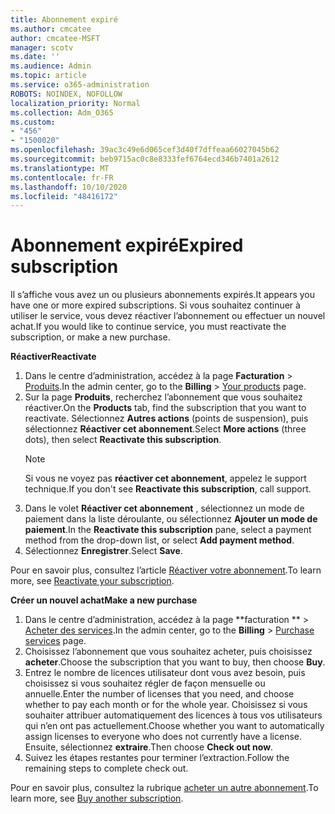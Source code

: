 ```yaml
---
title: Abonnement expiré
ms.author: cmcatee
author: cmcatee-MSFT
manager: scotv
ms.date: ''
ms.audience: Admin
ms.topic: article
ms.service: o365-administration
ROBOTS: NOINDEX, NOFOLLOW
localization_priority: Normal
ms.collection: Adm_O365
ms.custom:
- "456"
- "1500020"
ms.openlocfilehash: 39ac3c49e6d065cef3d40f7dffeaa66027045b62
ms.sourcegitcommit: beb9715ac0c8e8333fef6764ecd346b7401a2612
ms.translationtype: MT
ms.contentlocale: fr-FR
ms.lasthandoff: 10/10/2020
ms.locfileid: "48416172"
---
```

# <a name="expired-subscription"></a><span data-ttu-id="dab68-102">Abonnement expiré</span><span class="sxs-lookup"><span data-stu-id="dab68-102">Expired subscription</span></span>

<span data-ttu-id="dab68-103">Il s’affiche vous avez un ou plusieurs abonnements expirés.</span><span class="sxs-lookup"><span data-stu-id="dab68-103">It appears you have one or more expired subscriptions.</span></span> <span data-ttu-id="dab68-104">Si vous souhaitez continuer à utiliser le service, vous devez réactiver l’abonnement ou effectuer un nouvel achat.</span><span class="sxs-lookup"><span data-stu-id="dab68-104">If you would like to continue service, you must reactivate the subscription, or make a new purchase.</span></span>
  
<span data-ttu-id="dab68-105">**Réactiver**</span><span class="sxs-lookup"><span data-stu-id="dab68-105">**Reactivate**</span></span>
  
1. <span data-ttu-id="dab68-106">Dans le centre d’administration, accédez à la page **Facturation** \> [Produits](https://go.microsoft.com/fwlink/p/?linkid=842054).</span><span class="sxs-lookup"><span data-stu-id="dab68-106">In the admin center, go to the **Billing** \> [Your products](https://go.microsoft.com/fwlink/p/?linkid=842054) page.</span></span>
2. <span data-ttu-id="dab68-107">Sur la page **Produits**, recherchez l’abonnement que vous souhaitez réactiver.</span><span class="sxs-lookup"><span data-stu-id="dab68-107">On the **Products** tab, find the subscription that you want to reactivate.</span></span> <span data-ttu-id="dab68-108">Sélectionnez **Autres actions** (points de suspension), puis sélectionnez **Réactiver cet abonnement**.</span><span class="sxs-lookup"><span data-stu-id="dab68-108">Select **More actions** (three dots), then select **Reactivate this subscription**.</span></span>
    > [!NOTE]
    > <span data-ttu-id="dab68-109">Si vous ne voyez pas **réactiver cet abonnement**, appelez le support technique.</span><span class="sxs-lookup"><span data-stu-id="dab68-109">If you don't see **Reactivate this subscription**, call support.</span></span>
3. <span data-ttu-id="dab68-110">Dans le volet **Réactiver cet abonnement** , sélectionnez un mode de paiement dans la liste déroulante, ou sélectionnez **Ajouter un mode de paiement**.</span><span class="sxs-lookup"><span data-stu-id="dab68-110">In the **Reactivate this subscription** pane, select a payment method from the drop-down list, or select **Add payment method**.</span></span>
4. <span data-ttu-id="dab68-111">Sélectionnez **Enregistrer**.</span><span class="sxs-lookup"><span data-stu-id="dab68-111">Select **Save**.</span></span>

<span data-ttu-id="dab68-112">Pour en savoir plus, consultez l’article [Réactiver votre abonnement](https://docs.microsoft.com/microsoft-365/commerce/subscriptions/reactivate-your-subscription).</span><span class="sxs-lookup"><span data-stu-id="dab68-112">To learn more, see [Reactivate your subscription](https://docs.microsoft.com/microsoft-365/commerce/subscriptions/reactivate-your-subscription).</span></span>

<span data-ttu-id="dab68-113">**Créer un nouvel achat**</span><span class="sxs-lookup"><span data-stu-id="dab68-113">**Make a new purchase**</span></span>
  
1. <span data-ttu-id="dab68-114">Dans le centre d’administration, accédez à la page \*\*facturation \*\* \> [Acheter des services](https://go.microsoft.com/fwlink/p/?linkid=868433).</span><span class="sxs-lookup"><span data-stu-id="dab68-114">In the admin center, go to the **Billing** \> [Purchase services](https://go.microsoft.com/fwlink/p/?linkid=868433) page.</span></span>
2. <span data-ttu-id="dab68-115">Choisissez l’abonnement que vous souhaitez acheter, puis choisissez **acheter**.</span><span class="sxs-lookup"><span data-stu-id="dab68-115">Choose the subscription that you want to buy, then choose **Buy**.</span></span>
3. <span data-ttu-id="dab68-116">Entrez le nombre de licences utilisateur dont vous avez besoin, puis choisissez si vous souhaitez régler de façon mensuelle ou annuelle.</span><span class="sxs-lookup"><span data-stu-id="dab68-116">Enter the number of licenses that you need, and choose whether to pay each month or for the whole year.</span></span> <span data-ttu-id="dab68-117">Choisissez si vous souhaiter attribuer automatiquement des licences à tous vos utilisateurs qui n’en ont pas actuellement.</span><span class="sxs-lookup"><span data-stu-id="dab68-117">Choose whether you want to automatically assign licenses to everyone who does not currently have a license.</span></span> <span data-ttu-id="dab68-118">Ensuite, sélectionnez **extraire**.</span><span class="sxs-lookup"><span data-stu-id="dab68-118">Then choose **Check out now**.</span></span>
4. <span data-ttu-id="dab68-119">Suivez les étapes restantes pour terminer l’extraction.</span><span class="sxs-lookup"><span data-stu-id="dab68-119">Follow the remaining steps to complete check out.</span></span>

<span data-ttu-id="dab68-120">Pour en savoir plus, consultez la rubrique [acheter un autre abonnement](https://docs.microsoft.com/microsoft-365/commerce/buy-another-subscription).</span><span class="sxs-lookup"><span data-stu-id="dab68-120">To learn more, see [Buy another subscription](https://docs.microsoft.com/microsoft-365/commerce/buy-another-subscription).</span></span>